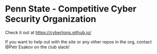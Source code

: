 Penn State - Competitive Cyber Security Organization
====================================================

Check it out at https://cyberlions.github.io/

If you want to help out with the site or any other repos in the org, contact @Petr Esakov on the club slack!

